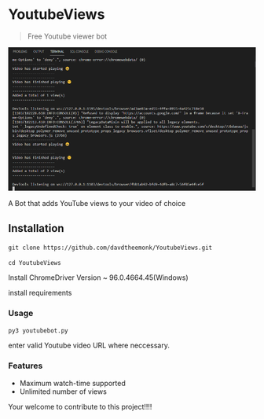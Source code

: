 # YoutubeViews
>Free Youtube viewer bot

<p align="center">
  <img src="./Screenshots/pro.PNG" width="650" title="hover text">
</p>

A Bot that adds YouTube views to your video of choice

## Installation 

```git clone https://github.com/davdtheemonk/YoutubeViews.git```

```cd YoutubeViews```

Install ChromeDriver Version ~ 96.0.4664.45(Windows)

install requirements

### Usage


```py3 youtubebot.py```

enter valid Youtube video URL where neccessary.

### Features

- Maximum watch-time supported
- Unlimited number of views


Your welcome to contribute to this project!!!!
